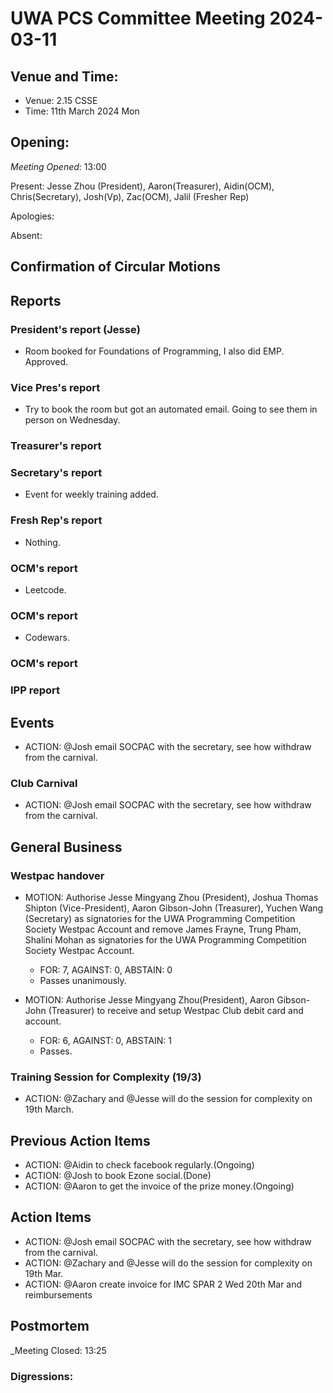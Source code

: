# UWA PCS Committee Meeting 2024-03-11

## Venue and Time:
- Venue: 2.15 CSSE
- Time: 11th March 2024 Mon

## Opening:

_Meeting Opened_: 13:00

Present: Jesse Zhou (President), Aaron(Treasurer), Aidin(OCM), Chris(Secretary), Josh(Vp), Zac(OCM), Jalil (Fresher Rep)

Apologies:

Absent: 

## Confirmation of Circular Motions


## Reports

### President's report (Jesse)
- Room booked for Foundations of Programming, I also did EMP. Approved. 

### Vice Pres's report 
- Try to book the room but got an automated email. Going to see them in person on Wednesday.  

### Treasurer's report 


### Secretary's report 
- Event for weekly training added.

### Fresh Rep's report 
- Nothing.

### OCM's report 
- Leetcode.
### OCM's report 
- Codewars.
### OCM's report

### IPP report 



## Events
- ACTION: @Josh email SOCPAC with the secretary, see how withdraw from the carnival. 
### Club Carnival
- ACTION: @Josh email SOCPAC with the secretary, see how withdraw from the carnival. 

## General Business

### Westpac handover
- MOTION: Authorise Jesse Mingyang Zhou (President), Joshua Thomas Shipton (Vice-President), Aaron Gibson-John (Treasurer), Yuchen Wang (Secretary) as signatories for the UWA Programming Competition Society Westpac Account and remove James Frayne, Trung Pham, Shalini Mohan as signatories for the UWA Programming Competition Society Westpac Account.
    - FOR: 7, AGAINST: 0, ABSTAIN: 0
    - Passes unanimously.

- MOTION: Authorise Jesse Mingyang Zhou(President), Aaron Gibson-John (Treasurer) to receive and setup Westpac Club debit card and account.
    - FOR: 6, AGAINST: 0, ABSTAIN: 1
    - Passes.


### Training Session for Complexity (19/3)
- ACTION: @Zachary and @Jesse will do the session for complexity on 19th March.

## Previous Action Items
- ACTION: @Aidin to check facebook regularly.(Ongoing)
- ACTION: @Josh to book Ezone social.(Done)
- ACTION: @Aaron to get the invoice of the prize money.(Ongoing)
## Action Items
- ACTION: @Josh email SOCPAC with the secretary, see how withdraw from the carnival.
- ACTION: @Zachary and @Jesse will do the session for complexity on 19th Mar.
- ACTION: @Aaron create invoice for IMC SPAR 2 Wed 20th Mar and reimbursements
## Postmortem

_Meeting Closed: 13:25

### Digressions: 